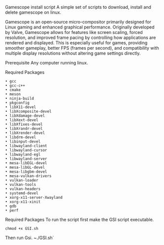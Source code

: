 ﻿Gamescope install script
A simple set of scripts to download, install and delete gamescope on linux.

Gamescope is an open-source micro-compositor primarily designed for Linux gaming and enhanced graphical performance. Originally developed by Valve, Gamescope allows for features like screen scaling, forced resolution, and improved frame pacing by controlling how applications are rendered and displayed. This is especially useful for games, providing smoother gameplay, better FPS (frames per second), and compatibility with multiple display resolutions without altering game settings directly.

Prerequisite
Any computer running linux.

Required Packages

    • gcc
    • gcc-c++
    • cmake
    • meson
    • ninja-build
    • pkgconfig
    • libX11-devel
    • libXcomposite-devel
    • libXdamage-devel
    • libXext-devel
    • libXfixes-devel
    • libXrandr-devel
    • libXrender-devel
    • libdrm-devel
    • libinput-devel
    • libwayland-client
    • libwayland-cursor
    • libwayland-egl
    • libwayland-server
    • mesa-libEGL-devel
    • mesa-libGL-devel
    • mesa-libgbm-devel
    • mesa-vulkan-drivers
    • vulkan-loader
    • vulkan-tools
    • vulkan-headers
    • systemd-devel
    • xorg-x11-server-Xwayland
    • xorg-x11-xinit
    • gdb
    • perf

Required Packages
To run the script first make the GSI script executable.

`chmod +x GSI.sh`

Then run Gsi.
~./GSI.sh`
